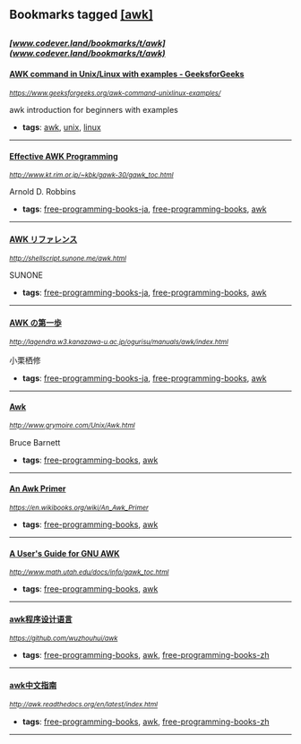## Bookmarks tagged [[awk]](https://www.codever.land/search?q=[awk])

_<sup><sup>[www.codever.land/bookmarks/t/awk](www.codever.land/bookmarks/t/awk)</sup></sup>_
---
#### [AWK command in Unix/Linux with examples - GeeksforGeeks](https://www.geeksforgeeks.org/awk-command-unixlinux-examples/)
_<sup>https://www.geeksforgeeks.org/awk-command-unixlinux-examples/</sup>_

awk introduction for beginners with examples
* **tags**: [awk](../tagged/awk.md), [unix](../tagged/unix.md), [linux](../tagged/linux.md)
---
#### [Effective AWK Programming](http://www.kt.rim.or.jp/~kbk/gawk-30/gawk_toc.html)
_<sup>http://www.kt.rim.or.jp/~kbk/gawk-30/gawk_toc.html</sup>_

Arnold D. Robbins
* **tags**: [free-programming-books-ja](../tagged/free-programming-books-ja.md), [free-programming-books](../tagged/free-programming-books.md), [awk](../tagged/awk.md)
---
#### [AWK リファレンス](http://shellscript.sunone.me/awk.html)
_<sup>http://shellscript.sunone.me/awk.html</sup>_

SUNONE
* **tags**: [free-programming-books-ja](../tagged/free-programming-books-ja.md), [free-programming-books](../tagged/free-programming-books.md), [awk](../tagged/awk.md)
---
#### [AWK の第一歩](http://lagendra.w3.kanazawa-u.ac.jp/ogurisu/manuals/awk/index.html)
_<sup>http://lagendra.w3.kanazawa-u.ac.jp/ogurisu/manuals/awk/index.html</sup>_

小栗栖修
* **tags**: [free-programming-books-ja](../tagged/free-programming-books-ja.md), [free-programming-books](../tagged/free-programming-books.md), [awk](../tagged/awk.md)
---
#### [Awk](http://www.grymoire.com/Unix/Awk.html)
_<sup>http://www.grymoire.com/Unix/Awk.html</sup>_

Bruce Barnett
* **tags**: [free-programming-books](../tagged/free-programming-books.md), [awk](../tagged/awk.md)
---
#### [An Awk Primer](https://en.wikibooks.org/wiki/An_Awk_Primer)
_<sup>https://en.wikibooks.org/wiki/An_Awk_Primer</sup>_

* **tags**: [free-programming-books](../tagged/free-programming-books.md), [awk](../tagged/awk.md)
---
#### [A User's Guide for GNU AWK](http://www.math.utah.edu/docs/info/gawk_toc.html)
_<sup>http://www.math.utah.edu/docs/info/gawk_toc.html</sup>_

* **tags**: [free-programming-books](../tagged/free-programming-books.md), [awk](../tagged/awk.md)
---
#### [awk程序设计语言](https://github.com/wuzhouhui/awk)
_<sup>https://github.com/wuzhouhui/awk</sup>_

* **tags**: [free-programming-books](../tagged/free-programming-books.md), [awk](../tagged/awk.md), [free-programming-books-zh](../tagged/free-programming-books-zh.md)
---
#### [awk中文指南](http://awk.readthedocs.org/en/latest/index.html)
_<sup>http://awk.readthedocs.org/en/latest/index.html</sup>_

* **tags**: [free-programming-books](../tagged/free-programming-books.md), [awk](../tagged/awk.md), [free-programming-books-zh](../tagged/free-programming-books-zh.md)
---
